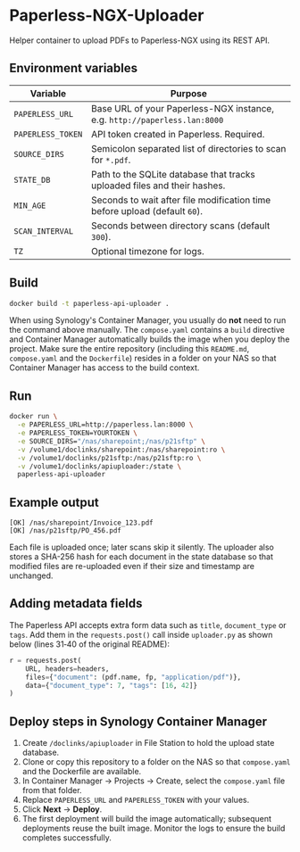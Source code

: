 # Paperless-NGX-Uploader

Helper container to upload PDFs to Paperless-NGX using its REST API.

## Environment variables

| Variable | Purpose |
|----------|--------------------------------------------------------------------------|
| `PAPERLESS_URL` | Base URL of your Paperless-NGX instance, e.g. `http://paperless.lan:8000` |
| `PAPERLESS_TOKEN` | API token created in Paperless. Required. |
| `SOURCE_DIRS` | Semicolon separated list of directories to scan for `*.pdf`. |
| `STATE_DB` | Path to the SQLite database that tracks uploaded files and their hashes. |
| `MIN_AGE` | Seconds to wait after file modification time before upload (default `60`). |
| `SCAN_INTERVAL` | Seconds between directory scans (default `300`). |
| `TZ` | Optional timezone for logs. |

## Build

```bash
docker build -t paperless-api-uploader .
```

When using Synology's Container Manager, you usually do **not** need to run the
command above manually. The `compose.yaml` contains a `build` directive and
Container Manager automatically builds the image when you deploy the project.
Make sure the entire repository (including this `README.md`, `compose.yaml` and
the `Dockerfile`) resides in a folder on your NAS so that Container Manager has
access to the build context.

## Run

```bash
docker run \
  -e PAPERLESS_URL=http://paperless.lan:8000 \
  -e PAPERLESS_TOKEN=YOURTOKEN \
  -e SOURCE_DIRS="/nas/sharepoint;/nas/p21sftp" \
  -v /volume1/doclinks/sharepoint:/nas/sharepoint:ro \
  -v /volume1/doclinks/p21sftp:/nas/p21sftp:ro \
  -v /volume1/doclinks/apiuploader:/state \
  paperless-api-uploader
```

## Example output

```
[OK] /nas/sharepoint/Invoice_123.pdf
[OK] /nas/p21sftp/PO_456.pdf
```
Each file is uploaded once; later scans skip it silently.
The uploader also stores a SHA-256 hash for each document in the state
database so that modified files are re-uploaded even if their size and
timestamp are unchanged.

## Adding metadata fields

The Paperless API accepts extra form data such as `title`, `document_type` or
`tags`. Add them in the `requests.post()` call inside `uploader.py` as shown
below (lines 31‑40 of the original README):

```python
r = requests.post(
    URL, headers=headers,
    files={"document": (pdf.name, fp, "application/pdf")},
    data={"document_type": 7, "tags": [16, 42]}
)
```

## Deploy steps in Synology Container Manager

1. Create `/doclinks/apiuploader` in File Station to hold the upload state database.
2. Clone or copy this repository to a folder on the NAS so that `compose.yaml`
   and the Dockerfile are available.
3. In Container Manager → Projects → Create, select the `compose.yaml` file
   from that folder.
4. Replace `PAPERLESS_URL` and `PAPERLESS_TOKEN` with your values.
5. Click **Next** → **Deploy**.
6. The first deployment will build the image automatically; subsequent
   deployments reuse the built image. Monitor the logs to ensure the build
   completes successfully.

